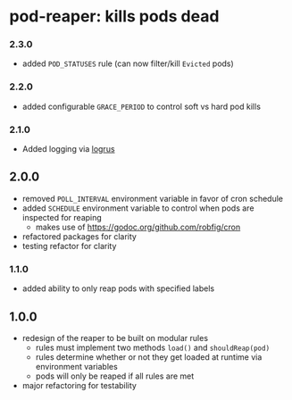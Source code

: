 # pod-reaper: kills pods dead

### 2.3.0
- added `POD_STATUSES` rule (can now filter/kill `Evicted` pods)

### 2.2.0

- added configurable `GRACE_PERIOD` to control soft vs hard pod kills

### 2.1.0

- Added logging via [logrus](https://github.com/sirupsen/logrus)

## 2.0.0

- removed `POLL_INTERVAL` environment variable in favor of cron schedule
- added `SCHEDULE` environment variable to control when pods are inspected for reaping
  - makes use of https://godoc.org/github.com/robfig/cron
- refactored packages for clarity
- testing refactor for clarity

### 1.1.0

- added ability to only reap pods with specified labels

## 1.0.0

- redesign of the reaper to be built on modular rules
  - rules must implement two methods `load()` and `shouldReap(pod)`
  - rules determine whether or not they get loaded at runtime via environment variables
  - pods will only be reaped if all rules are met
- major refactoring for testability
